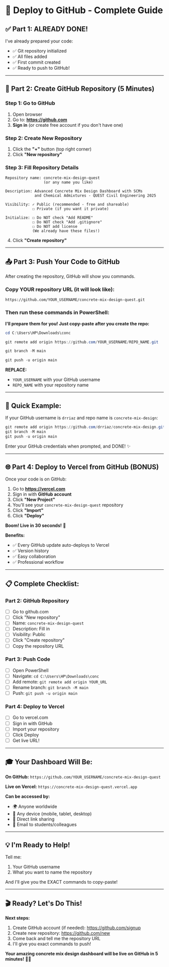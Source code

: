# 🚀 Deploy to GitHub - Complete Guide

## ✅ Part 1: ALREADY DONE!

I've already prepared your code:
- ✅ Git repository initialized
- ✅ All files added
- ✅ First commit created
- ✅ Ready to push to GitHub!

---

## 📝 Part 2: Create GitHub Repository (5 Minutes)

### Step 1: Go to GitHub
1. Open browser
2. Go to: **https://github.com**
3. **Sign in** (or create free account if you don't have one)

### Step 2: Create New Repository
1. Click the **"+"** button (top right corner)
2. Click **"New repository"**

### Step 3: Fill Repository Details
```
Repository name: concrete-mix-design-quest
                 (or any name you like)

Description: Advanced Concrete Mix Design Dashboard with SCMs 
             and Chemical Admixtures - QUEST Civil Engineering 2025

Visibility: ✓ Public (recommended - free and shareable)
            ☐ Private (if you want it private)

Initialize: ☐ Do NOT check "Add README" 
            ☐ Do NOT check "Add .gitignore"
            ☐ Do NOT add license
            (We already have these files!)
```

4. Click **"Create repository"**

---

## 📤 Part 3: Push Your Code to GitHub

After creating the repository, GitHub will show you commands. 

### Copy YOUR repository URL (it will look like):
```
https://github.com/YOUR_USERNAME/concrete-mix-design-quest.git
```

### Then run these commands in PowerShell:

**I'll prepare them for you! Just copy-paste after you create the repo:**

```powershell
cd C:\Users\HP\Downloads\conc

git remote add origin https://github.com/YOUR_USERNAME/REPO_NAME.git

git branch -M main

git push -u origin main
```

**REPLACE:**
- `YOUR_USERNAME` with your GitHub username
- `REPO_NAME` with your repository name

---

## 🎯 Quick Example:

If your GitHub username is `drriaz` and repo name is `concrete-mix-design`:

```powershell
git remote add origin https://github.com/drriaz/concrete-mix-design.git
git branch -M main
git push -u origin main
```

Enter your GitHub credentials when prompted, and DONE! ✨

---

## 🌐 Part 4: Deploy to Vercel from GitHub (BONUS)

Once your code is on GitHub:

1. Go to **https://vercel.com**
2. Sign in with **GitHub account**
3. Click **"New Project"**
4. You'll see your `concrete-mix-design-quest` repository
5. Click **"Import"**
6. Click **"Deploy"**

**Boom! Live in 30 seconds!** 🚀

**Benefits:**
- ✅ Every GitHub update auto-deploys to Vercel
- ✅ Version history
- ✅ Easy collaboration
- ✅ Professional workflow

---

## 📋 Complete Checklist:

### Part 2: GitHub Repository
- [ ] Go to github.com
- [ ] Click "New repository"
- [ ] Name: `concrete-mix-design-quest`
- [ ] Description: Fill in
- [ ] Visibility: Public
- [ ] Click "Create repository"
- [ ] Copy the repository URL

### Part 3: Push Code
- [ ] Open PowerShell
- [ ] Navigate: `cd C:\Users\HP\Downloads\conc`
- [ ] Add remote: `git remote add origin YOUR_URL`
- [ ] Rename branch: `git branch -M main`
- [ ] Push: `git push -u origin main`

### Part 4: Deploy to Vercel
- [ ] Go to vercel.com
- [ ] Sign in with GitHub
- [ ] Import your repository
- [ ] Click Deploy
- [ ] Get live URL!

---

## 🎓 Your Dashboard Will Be:

**On GitHub:**
`https://github.com/YOUR_USERNAME/concrete-mix-design-quest`

**Live on Vercel:**
`https://concrete-mix-design-quest.vercel.app`

**Can be accessed by:**
- 🌍 Anyone worldwide
- 📱 Any device (mobile, tablet, desktop)
- 🔗 Direct link sharing
- 📧 Email to students/colleagues

---

## 💡 I'm Ready to Help!

Tell me:
1. Your GitHub username
2. What you want to name the repository

And I'll give you the EXACT commands to copy-paste!

---

## 🎬 Ready? Let's Do This!

**Next steps:**
1. Create GitHub account (if needed): https://github.com/signup
2. Create new repository: https://github.com/new
3. Come back and tell me the repository URL
4. I'll give you exact commands to push!

**Your amazing concrete mix design dashboard will be live on GitHub in 5 minutes!** 🚀✨

